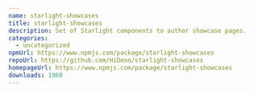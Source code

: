 ```yaml
---
name: starlight-showcases
title: starlight-showcases
description: Set of Starlight components to author showcase pages.
categories:
  - uncategorized
npmUrl: https://www.npmjs.com/package/starlight-showcases
repoUrl: https://github.com/HiDeoo/starlight-showcases
homepageUrl: https://www.npmjs.com/package/starlight-showcases
downloads: 1960
---
```

